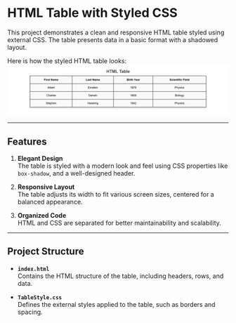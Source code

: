 # HTML Table with Styled CSS

This project demonstrates a clean and responsive HTML table styled using external CSS. The table presents data in a basic format with a shadowed layout.

Here is how the styled HTML table looks:
![alt text](image.png)

---


## Features

1. **Elegant Design**  
   The table is styled with a modern look and feel using CSS properties like `box-shadow`, and a well-designed header.

2. **Responsive Layout**  
   The table adjusts its width to fit various screen sizes, centered for a balanced appearance.

3. **Organized Code**  
   HTML and CSS are separated for better maintainability and scalability.

---

## Project Structure

- **`index.html`**  
  Contains the HTML structure of the table, including headers, rows, and data.

- **`TableStyle.css`**  
  Defines the external styles applied to the table, such as borders and spacing.

